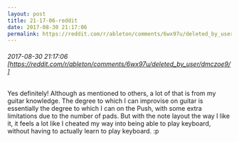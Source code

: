 ```yaml
---
layout: post
title: 21-17-06-reddit
date: 2017-08-30 21:17:06
permalink: https://reddit.com/r/ableton/comments/6wx97u/deleted_by_user/dmczoe9/
---
```


###### 2017-08-30 21:17:06 [https://reddit.com/r/ableton/comments/6wx97u/deleted_by_user/dmczoe9/]
Yes definitely! Although as mentioned to others, a lot of that is from my guitar knowledge. The degree to which I can improvise on guitar is essentially the degree to which I can on the Push, with some extra limitations due to the number of pads. But with the note layout the way I like it, it feels a lot like I cheated my way into being able to play keyboard, without having to actually learn to play keyboard. :p
